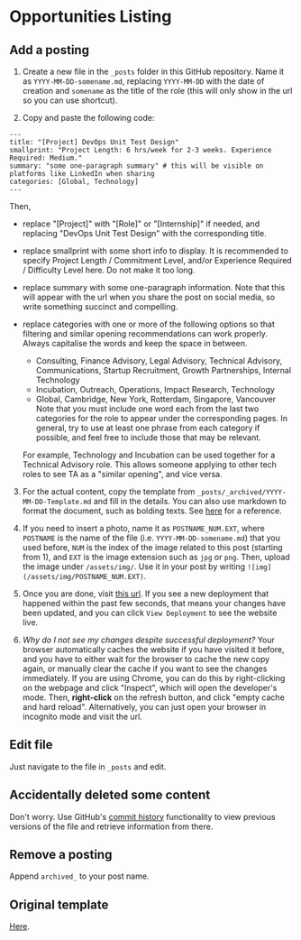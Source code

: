 # Opportunities Listing

## Add a posting

1. Create a new file in the `_posts` folder in this GitHub repository. Name it as `YYYY-MM-DD-somename.md`, replacing `YYYY-MM-DD` with the date of creation and `somename` as the title of the role (this will only show in the url so you can use shortcut). 

2. Copy and paste the following code:
```
---
title: "[Project] DevOps Unit Test Design"
smallprint: "Project Length: 6 hrs/week for 2-3 weeks. Experience Required: Medium."
summary: "some one-paragraph summary" # this will be visible on platforms like LinkedIn when sharing
categories: [Global, Technology]
---
``` 
Then,
- replace "\[Project\]" with "\[Role\]" or "\[Internship\]" if needed, and replacing "DevOps Unit Test Design" with the corresponding title.
- replace smallprint with some short info to display. It is recommended to specify Project Length / Commitment Level, and/or Experience Required / Difficulty Level here. Do not make it too long.
- replace summary with some one-paragraph information. Note that this will appear with the url when you share the post on social media, so write something succinct and compelling.
- replace categories with one or more of the following options so that filtering and similar opening recommendations can work properly. Always capitalise the words and keep the space in between.
    - Consulting, Finance Advisory, Legal Advisory, Technical Advisory, Communications, Startup Recruitment, Growth Partnerships, Internal Technology
    - Incubation, Outreach, Operations, Impact Research, Technology
    - Global, Cambridge, New York, Rotterdam, Singapore, Vancouver
  Note that you must include one word each from the last two categories for the role to appear under the corresponding pages. In general, try to use at least one phrase from each category if possible, and feel free to include those that may be relevant.
  
  For example, Technology and Incubation can be used together for a Technical Advisory role. This allows someone applying to other tech roles to see TA as a "similar opening", and vice versa.

3. For the actual content, copy the template from `_posts/_archived/YYYY-MM-DD-Template.md` and fill in the details. You can also use markdown to format the document, such as bolding texts. See [here](https://guides.github.com/features/mastering-markdown/) for a reference.

4. If you need to insert a photo, name it as `POSTNAME_NUM.EXT`, where `POSTNAME` is the name of the file (i.e. `YYYY-MM-DD-somename.md`) that you used before, `NUM` is the index of the image related to this post (starting from 1), and `EXT` is the image extension such as `jpg` or `png`. Then, upload the image under `/assets/img/`. Use it in your post by writing `![img](/assets/img/POSTNAME_NUM.EXT)`.

5. Once you are done, visit [this url](https://github.com/Bridges-for-Enterprise/Bridges-for-Enterprise.github.io/deployments/activity_log?environment=github-pages). If you see a new deployment that happened within the past few seconds, that means your changes have been updated, and you can click `View Deployment` to see the website live. 

6. *Why do I not see my changes despite successful deployment?* Your browser automatically caches the website if you have visited it before, and you have to either wait for the browser to cache the new copy again, or manually clear the cache if you want to see the changes immediately. If you are using Chrome, you can do this by right-clicking on the webpage and click "Inspect", which will open the developer's mode. Then, **right-click** on the refresh button, and click "empty cache and hard reload". Alternatively, you can just open your browser in incognito mode and visit the url.

## Edit file
Just navigate to the file in `_posts` and edit.
## Accidentally deleted some content
Don't worry. Use GitHub's [commit history](https://docs.github.com/en/github/committing-changes-to-your-project/differences-between-commit-views) functionality to view previous versions of the file and retrieve information from there.
## Remove a posting
Append `archived_` to your post name.
## Original template

[Here](https://docs.unbound.studio/guia-jekyll-helpdesk-theme/).
